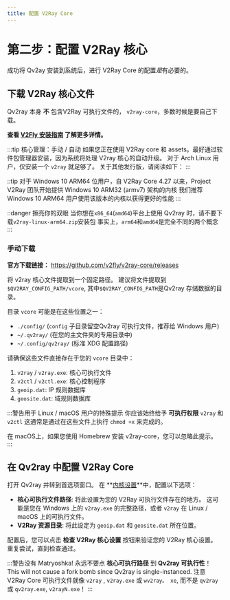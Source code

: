 ```yaml
---
title: 配置 V2Ray Core
---
```


# 第二步：配置 V2Ray 核心

成功将 Qv2ay 安装到系统后，进行 V2Ray Core 的配置*是*有必要的。

## 下载 V2Ray 核心文件

Qv2ray 本身 **不** 包含V2Ray 可执行文件的， `v2ray-core`，多数时候是要自己下载。

**查看 [V2Fly 安装指南](https://www.v2fly.org/guide/install.html) 了解更多详情。**

:::tip 核心管理：手动 / 自动 如果您正在使用 V2Ray core 和 assets。最好通过软件包管理器安装，因为系统将处理 V2ray 核心的自动升级。 对于 Arch Linux 用户，仅安装一个 `v2ray` 就足够了。 关于其他发行版，请阅读如下： :::

::tip 对于 Windows 10 ARM64 位用户，自 V2Ray Core 4.27 以来，Project V2Ray 团队开始提供 Windows 10 ARM32 (armv7) 架构的内核 我们推荐 Windows 10 ARM64 用户使用该版本的内核以获得更好的性能 :::

::danger 擦亮你的双眼 当你想在`x86_64`(`amd64`)平台上使用 Qv2ray 时，请不要下载`v2ray-linux-arm64.zip`安装包 事实上，`arm64`和`amd64`是完全不同的两个概念 :::

### 手动下载

**官方下载链接：** <https://github.com/v2fly/v2ray-core/releases>

将 v2ray 核心文件提取到一个固定路径。 建议将文件提取到`$QV2RAY_CONFIG_PATH/vcore`, 其中`$QV2RAY_CONFIG_PATH`是Qv2ray 存储数据的目录。

目录 `vcore` 可能是在这些位置之一：

- `./config/` (`config` 子目录留空Qv2ray 可执行文件，推荐给 Windows 用户)
- `~/.qv2ray/` (在您的主文件夹的专用目录中)
- `~/.config/qv2ray/` (标准 XDG 配置路径)

请确保这些文件直接存在于您的 `vcore` 目录中：

1. `v2ray` / `v2ray.exe`: 核心可执行文件
2. `v2ctl` / `v2ctl.exe`: 核心控制程序
3. `geoip.dat`: IP 规则数据库
4. `geosite.dat`: 域规则数据库

:::警告用于 Linux / macOS 用户的特殊提示 你应该始终给予 **可执行权限** `v2ray` 和 `v2ctl` 这通常是通过在这些文件上执行 `chmod +x` 来完成的。

在 macOS上，如果您使用 Homebrew 安装 v2ray-core，您可以忽略此提示。 :::

## 在 Qv2ray 中配置 V2Ray Core

打开 Qv2ray 并转到首选项窗口。 在 **[内核设置](qv2ray://open/preference/kernel)**中，配置以下选项：

- **核心可执行文件路径**: 将此设置为您的 V2Ray 可执行文件存在的地方。 这可能是您在 Windows 上的 `v2ray.exe` 的完整路径，或者 `v2ray` 在 Linux / macOS 上的可执行文件。
- **V2Ray 资源目录**: 将此设定为 `geoip.dat` 和 `geosite.dat` 所在位置。

配置后，您可以点击 **检查 V2Ray 核心设置** 按钮来验证您的 V2Ray 核心设置。 重复尝试，直到检查通过。

:::警告没有 Matryoshka! 永远不要点 **核心可执行路径** 到 **Qv2ray 可执行性**！ This will not cause a fork bomb since Qv2ray is single-instanced. 注意V2Ray Core 可执行文件就像 `v2ray` , `v2ray.exe` 或 `wv2ray。 xe`, 而不是 `qv2ray` 或 `qv2ray.exe`, `v2rayN.exe`！ :::
